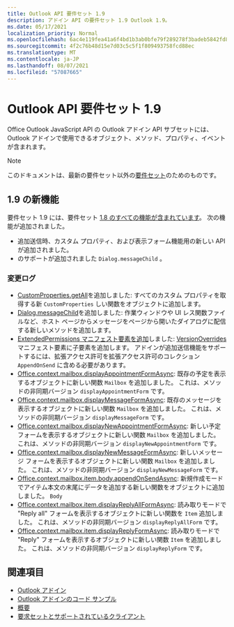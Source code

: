 ```yaml
---
title: Outlook API 要件セット 1.9
description: アドイン API の要件セット 1.9 Outlook 1.9。
ms.date: 05/17/2021
localization_priority: Normal
ms.openlocfilehash: 6ac4e119fea41a6f4bd1b3ab0bfe79f289278f3badeb5842fd895c8635d7f7b4
ms.sourcegitcommit: 4f2c76b48d15e7d03c5c5f1f809493758fcd88ec
ms.translationtype: MT
ms.contentlocale: ja-JP
ms.lasthandoff: 08/07/2021
ms.locfileid: "57087665"
---
```

# <a name="outlook-add-in-api-requirement-set-19"></a>Outlook API 要件セット 1.9

Office Outlook JavaScript API の Outlook アドイン API サブセットには、Outlook アドインで使用できるオブジェクト、メソッド、プロパティ、イベントが含まれます。

> [!NOTE]
> このドキュメントは、最新の要件セット以外の[要件セット](../../requirement-sets/outlook-api-requirement-sets.md)のためのものです。

## <a name="whats-new-in-19"></a>1.9 の新機能

要件セット 1.9 には、要件セット [1.8 のすべての機能が含まれています](../requirement-set-1.8/outlook-requirement-set-1.8.md)。 次の機能が追加されました。

- 追加送信時、カスタム プロパティ、および表示フォーム機能用の新しい API が追加されました。
- のサポートが追加されました `Dialog.messageChild` 。

### <a name="change-log"></a>変更ログ

- [CustomProperties.getAll](/javascript/api/outlook/office.customproperties?view=outlook-js-1.9&preserve-view=true#getAll__)を追加しました: すべてのカスタム プロパティを取得する新 `CustomProperties` しい関数をオブジェクトに追加します。
- [Dialog.messageChild](../../../develop/dialog-api-in-office-add-ins.md#pass-information-to-the-dialog-box)を追加しました: 作業ウィンドウや UI レス関数ファイルなど、ホスト ページからメッセージをページから開いたダイアログに配信する新しいメソッドを追加します。
- [ExtendedPermissions マニフェスト要素を追加](../../manifest/extendedpermissions.md)しました: [VersionOverrides](../../manifest/versionoverrides.md)マニフェスト要素に子要素を追加します。 アドインが追加送信機能をサポートするには[](../../../outlook/append-on-send.md)、拡張アクセス許可を拡張アクセス許可のコレクション `AppendOnSend` に含める必要があります。
- [Office.context.mailbox.displayAppointmentFormAsync](/javascript/api/outlook/office.mailbox?view=outlook-js-1.9&preserve-view=true#displayAppointmentFormAsync_itemId__options__callback_): 既存の予定を表示するオブジェクトに新しい関数 `Mailbox` を追加しました。 これは、メソッドの非同期バージョン `displayAppointmentForm` です。
- [Office.context.mailbox.displayMessageFormAsync](/javascript/api/outlook/office.mailbox?view=outlook-js-1.9&preserve-view=true#displayMessageFormAsync_itemId__options__callback_): 既存のメッセージを表示するオブジェクトに新しい関数 `Mailbox` を追加しました。 これは、メソッドの非同期バージョン `displayMessageForm` です。
- [Office.context.mailbox.displayNewAppointmentFormAsync](/javascript/api/outlook/office.mailbox?view=outlook-js-1.9&preserve-view=true#displayNewAppointmentFormAsync_parameters__options__callback_): 新しい予定フォームを表示するオブジェクトに新しい関数 `Mailbox` を追加しました。 これは、メソッドの非同期バージョン `displayNewAppointmentForm` です。
- [Office.context.mailbox.displayNewMessageFormAsync](/javascript/api/outlook/office.mailbox?view=outlook-js-1.9&preserve-view=true#displayNewMessageFormAsync_parameters__options__callback_): 新しいメッセージ フォームを表示するオブジェクトに新しい関数 `Mailbox` を追加しました。 これは、メソッドの非同期バージョン `displayNewMessageForm` です。
- [Office.context.mailbox.item.body.appendOnSendAsync](/javascript/api/outlook/office.body?view=outlook-js-1.9&preserve-view=true#appendOnSendAsync_data__options__callback_): 新規作成モードでアイテム本文の末尾にデータを追加する新しい関数をオブジェクトに追加しました。 `Body`
- [Office.context.mailbox.item.displayReplyAllFormAsync](office.context.mailbox.item.md#methods): 読み取りモードで "Reply all" フォームを表示するオブジェクトに新しい関数を `Item` 追加しました。 これは、メソッドの非同期バージョン `displayReplyAllForm` です。
- [Office.context.mailbox.item.displayReplyFormAsync](office.context.mailbox.item.md#methods): 読み取りモードで "Reply" フォームを表示するオブジェクトに新しい関数 `Item` を追加しました。 これは、メソッドの非同期バージョン `displayReplyForm` です。

## <a name="see-also"></a>関連項目

- [Outlook アドイン](../../../outlook/outlook-add-ins-overview.md)
- [Outlook アドインのコード サンプル](https://developer.microsoft.com/outlook/gallery/?filterBy=Outlook,Samples,Add-ins)
- [概要](../../../quickstarts/outlook-quickstart.md)
- [要求セットとサポートされているクライアント](../../requirement-sets/outlook-api-requirement-sets.md)
